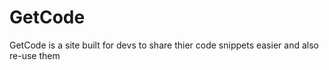 # GetCode

GetCode is a site built for devs to share thier code snippets easier and also re-use them 